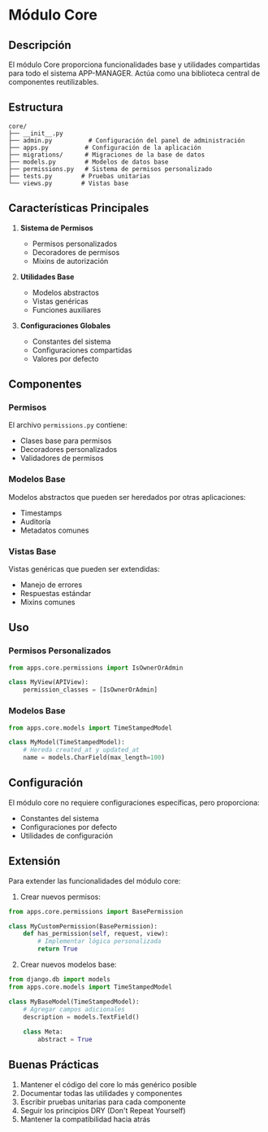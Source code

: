 # Módulo Core

## Descripción
El módulo Core proporciona funcionalidades base y utilidades compartidas para todo el sistema APP-MANAGER. Actúa como una biblioteca central de componentes reutilizables.

## Estructura

```
core/
├── __init__.py
├── admin.py          # Configuración del panel de administración
├── apps.py          # Configuración de la aplicación
├── migrations/      # Migraciones de la base de datos
├── models.py        # Modelos de datos base
├── permissions.py   # Sistema de permisos personalizado
├── tests.py        # Pruebas unitarias
└── views.py        # Vistas base
```

## Características Principales

1. **Sistema de Permisos**
   - Permisos personalizados
   - Decoradores de permisos
   - Mixins de autorización

2. **Utilidades Base**
   - Modelos abstractos
   - Vistas genéricas
   - Funciones auxiliares

3. **Configuraciones Globales**
   - Constantes del sistema
   - Configuraciones compartidas
   - Valores por defecto

## Componentes

### Permisos
El archivo `permissions.py` contiene:
- Clases base para permisos
- Decoradores personalizados
- Validadores de permisos

### Modelos Base
Modelos abstractos que pueden ser heredados por otras aplicaciones:
- Timestamps
- Auditoría
- Metadatos comunes

### Vistas Base
Vistas genéricas que pueden ser extendidas:
- Manejo de errores
- Respuestas estándar
- Mixins comunes

## Uso

### Permisos Personalizados
```python
from apps.core.permissions import IsOwnerOrAdmin

class MyView(APIView):
    permission_classes = [IsOwnerOrAdmin]
```

### Modelos Base
```python
from apps.core.models import TimeStampedModel

class MyModel(TimeStampedModel):
    # Hereda created_at y updated_at
    name = models.CharField(max_length=100)
```

## Configuración
El módulo core no requiere configuraciones específicas, pero proporciona:
- Constantes del sistema
- Configuraciones por defecto
- Utilidades de configuración

## Extensión
Para extender las funcionalidades del módulo core:

1. Crear nuevos permisos:
```python
from apps.core.permissions import BasePermission

class MyCustomPermission(BasePermission):
    def has_permission(self, request, view):
        # Implementar lógica personalizada
        return True
```

2. Crear nuevos modelos base:
```python
from django.db import models
from apps.core.models import TimeStampedModel

class MyBaseModel(TimeStampedModel):
    # Agregar campos adicionales
    description = models.TextField()
    
    class Meta:
        abstract = True
```

## Buenas Prácticas
1. Mantener el código del core lo más genérico posible
2. Documentar todas las utilidades y componentes
3. Escribir pruebas unitarias para cada componente
4. Seguir los principios DRY (Don't Repeat Yourself)
5. Mantener la compatibilidad hacia atrás
